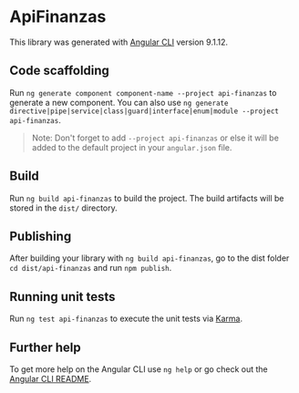 # ApiFinanzas

This library was generated with [Angular CLI](https://github.com/angular/angular-cli) version 9.1.12.

## Code scaffolding

Run `ng generate component component-name --project api-finanzas` to generate a new component. You can also use `ng generate directive|pipe|service|class|guard|interface|enum|module --project api-finanzas`.
> Note: Don't forget to add `--project api-finanzas` or else it will be added to the default project in your `angular.json` file. 

## Build

Run `ng build api-finanzas` to build the project. The build artifacts will be stored in the `dist/` directory.

## Publishing

After building your library with `ng build api-finanzas`, go to the dist folder `cd dist/api-finanzas` and run `npm publish`.

## Running unit tests

Run `ng test api-finanzas` to execute the unit tests via [Karma](https://karma-runner.github.io).

## Further help

To get more help on the Angular CLI use `ng help` or go check out the [Angular CLI README](https://github.com/angular/angular-cli/blob/master/README.md).
